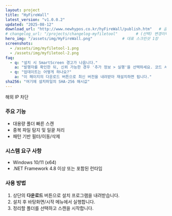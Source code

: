 ```yaml
---
layout: project
title: "HyFireWall"
latest_version: "v1.0.0.2"
updated: "2025-08-12"
download_url: "http://www.newhypos.co.kr/hyFireWall/publish.htm"   # 공개 배포: Pages에 올린 파일 경로
# changelog_url: "/projects/changelog-myfiletool"        # (선택) 변경이력 페이지가 있다면 경로
hero_img: "/assets/img/HyFireWall.png"             # 대표 스크린샷 1장
screenshots:
  - /assets/img/myfiletool-1.png
  - /assets/img/myfiletool-2.png
faq:
  - q: "설치 시 SmartScreen 경고가 나옵니다."
    a: "발행자를 확인한 뒤, 신뢰 가능한 경우 '추가 정보 > 실행'을 선택하세요. 코드 서명을 순차 적용 중입니다."
  - q: "업데이트는 어떻게 하나요?"
    a: "이 페이지의 다운로드 버튼으로 최신 버전을 내려받아 재설치하면 됩니다."
sha256: "여기에 설치파일의 SHA-256 해시값"
---
```


해외 IP 차단 

### 주요 기능
- 대용량 폴더 빠른 스캔
- 중복 파일 탐지 및 일괄 처리
- 패턴 기반 필터/이동/삭제

### 시스템 요구 사항
- Windows 10/11 (x64)
- .NET Framework 4.8 이상 또는 포함된 런타임

### 사용 방법
1. 상단의 **다운로드** 버튼으로 설치 프로그램을 내려받습니다.
2. 설치 후 바탕화면/시작 메뉴에서 실행합니다.
3. 정리할 폴더를 선택하고 스캔을 시작합니다.

